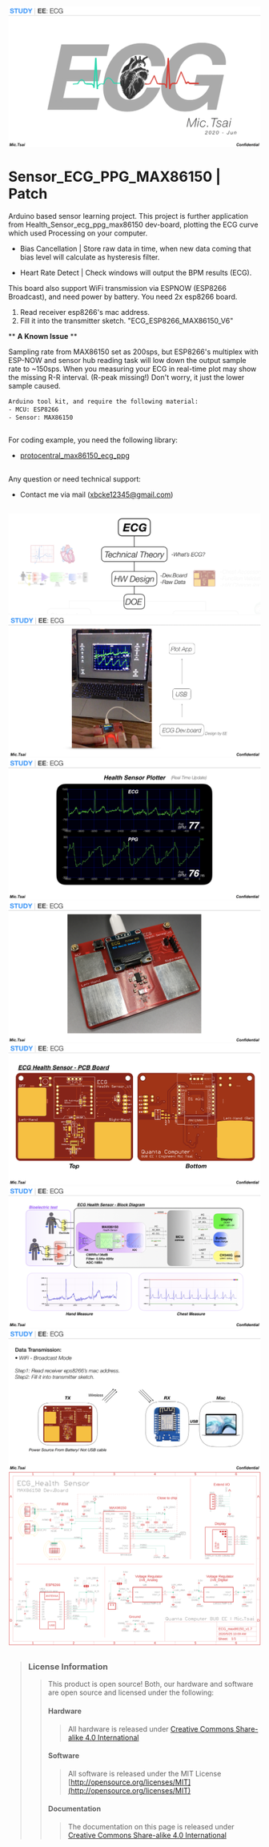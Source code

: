 ![*Sensor_MAX86150*](https://github.com/Mic-Tsai/Health_Sensor_ecg_ppg_max86150/blob/master/res/Health_Sensor_ECG_PPG_MAX86150-1.png)
# Sensor_ECG_PPG_MAX86150 | Patch

Arduino based sensor learning project. This project is further application from Health_Sensor_ecg_ppg_max86150 dev-board, plotting the ECG curve which used Processing on your computer.

 - Bias Cancellation | Store raw data in time, when new data coming that bias level will calculate as hysteresis filter.

 - Heart Rate Detect | Check windows will output the BPM results (ECG).


This board also support WiFi transmission via ESPNOW (ESP8266 Broadcast), and need power by battery. You need 2x esp8266 board.

1) Read receiver esp8266's mac address.
2) Fill it into the transmitter sketch. "ECG_ESP8266_MAX86150_V6"


** **A Known Issue** **

Sampling rate from MAX86150 set as 200sps, but ESP8266's multiplex with ESP-NOW and sensor hub reading task will low down the output sample rate to ~150sps. When you measuring your ECG in real-time plot may show the missing R-R interval. (R-peak missing!) Don't worry, it just the lower sample  caused.


```
Arduino tool kit, and require the following material:
- MCU: ESP8266 
- Sensor: MAX86150
```
##

For coding example, you need the following library:

* [protocentral_max86150_ecg_ppg](https://github.com/Protocentral/protocentral_max86150_ecg_ppg)

## 

Any question or need technical support:

* Contact me via mail (xbcke12345@gmail.com)

## 
![*Sensor_MAX86150*](https://github.com/Mic-Tsai/Health_Sensor_ecg_ppg_max86150/blob/master/res/Health_Sensor_ECG_PPG_MAX86150-2.png)
![*Sensor_MAX86150*](https://github.com/Mic-Tsai/Health_Sensor_ecg_ppg_max86150/blob/master/res/Health_Sensor_ECG_PPG_MAX86150-3.png)
![*Sensor_MAX86150*](https://github.com/Mic-Tsai/Health_Sensor_ecg_ppg_max86150/blob/master/res/Health_Sensor_ECG_PPG_MAX86150-4.png)
![*Sensor_MAX86150*](https://github.com/Mic-Tsai/Health_Sensor_ecg_ppg_max86150/blob/master/res/Health_Sensor_ECG_PPG_MAX86150-5.png)
![*Sensor_MAX86150*](https://github.com/Mic-Tsai/Health_Sensor_ecg_ppg_max86150/blob/master/res/Health_Sensor_ECG_PPG_MAX86150-6.png)
![*Sensor_MAX86150*](https://github.com/Mic-Tsai/Health_Sensor_ecg_ppg_max86150/blob/master/res/Health_Sensor_ECG_PPG_MAX86150-7.png)
![*Sensor_MAX86150*](https://github.com/Mic-Tsai/Health_Sensor_ecg_ppg_max86150/blob/master/res/Health_Sensor_ECG_PPG_MAX86150-8.png)
![*Sensor_MAX86150*](https://github.com/Mic-Tsai/Health_Sensor_ecg_ppg_max86150/blob/master/res/Health_Sensor_ECG_PPG_MAX86150-9.png)
## 


>### License Information
>>This product is open source! Both, our hardware and software are open source and licensed under the following:
>>#### Hardware
>>>All hardware is released under [Creative Commons Share-alike 4.0 International](http://creativecommons.org/licenses/by-sa/4.0/)
>>#### Software 
>>>All software is released under the MIT License [http://opensource.org/licenses/MIT](http://opensource.org/licenses/MIT)
>>#### Documentation
>>>The documentation on this page is released under [Creative Commons Share-alike 4.0 International](http://creativecommons.org/licenses/by-sa/4.0/)
